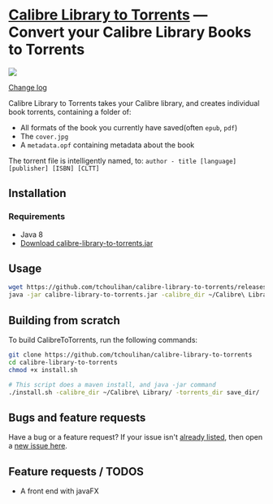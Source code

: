 [Calibre Library to Torrents]() &mdash; Convert your Calibre Library Books to Torrents
==========
![](http://img.shields.io/version/0.0.2.png?color=green)


[Change log](https://github.com/tchoulihan/calibre-library-to-torrents/releases)


Calibre Library to Torrents takes your Calibre library, and creates individual book torrents, containing a folder of:
* All formats of the book you currently have saved(often `epub`, `pdf`)
* The `cover.jpg`
* A `metadata.opf` containing metadata about the book

The torrent file is intelligently named, to:
`author - title [language] [publisher] [ISBN] [CLTT]`


## Installation

### Requirements
- Java 8
- [Download calibre-library-to-torrents.jar](https://github.com/tchoulihan/calibre-library-to-torrents/releases/download/0.0.2/calibre-library-to-torrents.jar)

## Usage
```sh
wget https://github.com/tchoulihan/calibre-library-to-torrents/releases/download/0.0.2/calibre-library-to-torrents.jar
java -jar calibre-library-to-torrents.jar -calibre_dir ~/Calibre\ Library/ -torrents_dir save_dir/
```
## Building from scratch

To build CalibreToTorrents, run the following commands:
```sh
git clone https://github.com/tchoulihan/calibre-library-to-torrents
cd calibre-library-to-torrents
chmod +x install.sh

# This script does a maven install, and java -jar command
./install.sh -calibre_dir ~/Calibre\ Library/ -torrents_dir save_dir/
```

## Bugs and feature requests
Have a bug or a feature request? If your issue isn't [already listed](https://github.com/tchoulihan/calibre-library-to-torrents/issues/), then open a [new issue here](https://github.com/tchoulihan/calibre-library-to-torrents/issues/new).

## Feature requests / TODOS
* A front end with javaFX

